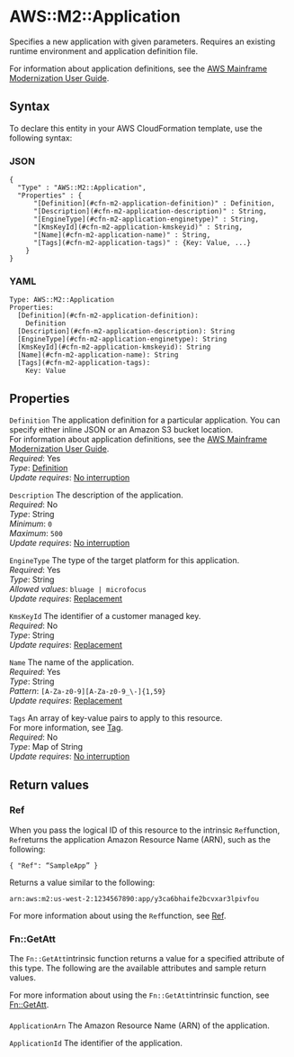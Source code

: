 # AWS::M2::Application<a name="aws-resource-m2-application"></a>

Specifies a new application with given parameters\. Requires an existing runtime environment and application definition file\.

For information about application definitions, see the [AWS Mainframe Modernization User Guide](https://docs.aws.amazon.com/m2/latest/userguide/applications-m2-definition.html)\.

## Syntax<a name="aws-resource-m2-application-syntax"></a>

To declare this entity in your AWS CloudFormation template, use the following syntax:

### JSON<a name="aws-resource-m2-application-syntax.json"></a>

```
{
  "Type" : "AWS::M2::Application",
  "Properties" : {
      "[Definition](#cfn-m2-application-definition)" : Definition,
      "[Description](#cfn-m2-application-description)" : String,
      "[EngineType](#cfn-m2-application-enginetype)" : String,
      "[KmsKeyId](#cfn-m2-application-kmskeyid)" : String,
      "[Name](#cfn-m2-application-name)" : String,
      "[Tags](#cfn-m2-application-tags)" : {Key: Value, ...}
    }
}
```

### YAML<a name="aws-resource-m2-application-syntax.yaml"></a>

```
Type: AWS::M2::Application
Properties: 
  [Definition](#cfn-m2-application-definition): 
    Definition
  [Description](#cfn-m2-application-description): String
  [EngineType](#cfn-m2-application-enginetype): String
  [KmsKeyId](#cfn-m2-application-kmskeyid): String
  [Name](#cfn-m2-application-name): String
  [Tags](#cfn-m2-application-tags): 
    Key: Value
```

## Properties<a name="aws-resource-m2-application-properties"></a>

`Definition`  <a name="cfn-m2-application-definition"></a>
The application definition for a particular application\. You can specify either inline JSON or an Amazon S3 bucket location\.  
For information about application definitions, see the [AWS Mainframe Modernization User Guide](https://docs.aws.amazon.com/m2/latest/userguide/applications-m2-definition.html)\.  
*Required*: Yes  
*Type*: [Definition](aws-properties-m2-application-definition.md)  
*Update requires*: [No interruption](https://docs.aws.amazon.com/AWSCloudFormation/latest/UserGuide/using-cfn-updating-stacks-update-behaviors.html#update-no-interrupt)

`Description`  <a name="cfn-m2-application-description"></a>
The description of the application\.  
*Required*: No  
*Type*: String  
*Minimum*: `0`  
*Maximum*: `500`  
*Update requires*: [No interruption](https://docs.aws.amazon.com/AWSCloudFormation/latest/UserGuide/using-cfn-updating-stacks-update-behaviors.html#update-no-interrupt)

`EngineType`  <a name="cfn-m2-application-enginetype"></a>
The type of the target platform for this application\.  
*Required*: Yes  
*Type*: String  
*Allowed values*: `bluage | microfocus`  
*Update requires*: [Replacement](https://docs.aws.amazon.com/AWSCloudFormation/latest/UserGuide/using-cfn-updating-stacks-update-behaviors.html#update-replacement)

`KmsKeyId`  <a name="cfn-m2-application-kmskeyid"></a>
The identifier of a customer managed key\.  
*Required*: No  
*Type*: String  
*Update requires*: [Replacement](https://docs.aws.amazon.com/AWSCloudFormation/latest/UserGuide/using-cfn-updating-stacks-update-behaviors.html#update-replacement)

`Name`  <a name="cfn-m2-application-name"></a>
The name of the application\.  
*Required*: Yes  
*Type*: String  
*Pattern*: `[A-Za-z0-9][A-Za-z0-9_\-]{1,59}`  
*Update requires*: [Replacement](https://docs.aws.amazon.com/AWSCloudFormation/latest/UserGuide/using-cfn-updating-stacks-update-behaviors.html#update-replacement)

`Tags`  <a name="cfn-m2-application-tags"></a>
An array of key\-value pairs to apply to this resource\.  
For more information, see [Tag](https://docs.aws.amazon.com/AWSCloudFormation/latest/UserGuide/aws-properties-resource-tags.html)\.  
*Required*: No  
*Type*: Map of String  
*Update requires*: [No interruption](https://docs.aws.amazon.com/AWSCloudFormation/latest/UserGuide/using-cfn-updating-stacks-update-behaviors.html#update-no-interrupt)

## Return values<a name="aws-resource-m2-application-return-values"></a>

### Ref<a name="aws-resource-m2-application-return-values-ref"></a>

When you pass the logical ID of this resource to the intrinsic `Ref`function, `Ref`returns the application Amazon Resource Name \(ARN\), such as the following:

 `{ "Ref": “SampleApp” }` 

Returns a value similar to the following:

 `arn:aws:m2:us-west-2:1234567890:app/y3ca6bhaife2bcvxar3lpivfou` 

For more information about using the `Ref`function, see [Ref](https://docs.aws.amazon.com/AWSCloudFormation/latest/UserGuide/intrinsic-function-reference-ref.html)\.

### Fn::GetAtt<a name="aws-resource-m2-application-return-values-fn--getatt"></a>

The `Fn::GetAtt`intrinsic function returns a value for a specified attribute of this type\. The following are the available attributes and sample return values\.

For more information about using the `Fn::GetAtt`intrinsic function, see [Fn::GetAtt](https://docs.aws.amazon.com/AWSCloudFormation/latest/UserGuide/intrinsic-function-reference-getatt.html)\.

#### <a name="aws-resource-m2-application-return-values-fn--getatt-fn--getatt"></a>

`ApplicationArn`  <a name="ApplicationArn-fn::getatt"></a>
The Amazon Resource Name \(ARN\) of the application\.

`ApplicationId`  <a name="ApplicationId-fn::getatt"></a>
The identifier of the application\.